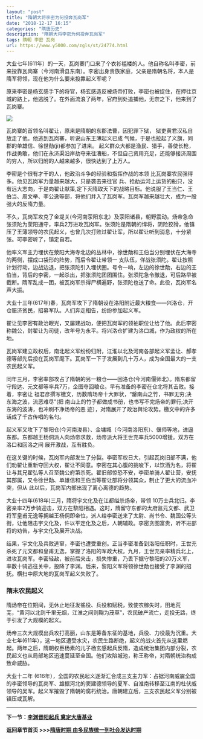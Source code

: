 ```yaml
---
layout: "post"
title: "隋朝大将李密为何投奔瓦岗军"
date: "2018-12-17 16:15"
categories: "隋唐历史"
description: "隋朝大将李密为何投奔瓦岗军"
tags: 隋朝 李密 瓦岗
url: https://www.y5000.com/zgls/st/24774.html
---
```






大业七年(611年）的一天，瓦岗寨门口来了个衣衫褴褛的人。他自称名叫李密，前来投靠瓦岗寨（今河南滑县东南）。李密出身贵族家庭，父亲是隋朝名将，本人是隋军将领，现在他为什么要来投靠起义军呢？

原来李密是杨玄感手下的将官，杨玄感造反被炀帝打败，李密也被捉住，在押往京城的路上，他逃脱了。在外面流浪了两年，官府到处追捕他，无奈之下，他来到了瓦岗寨。

![](https://img.y5000.com/uploads/allimg/170808/8-1FPQ42413516.jpg)

瓦岗寨的首领名叫翟让，原来是隋朝的东郡法曹，因犯罪下狱， 狱吏黄君汉私自放走了他。他逃到瓦岗寨，听说山东王薄起义已成
气候，于是也拉起了义旗，同郡的单雄信、徐世勣(ji)都参加了进来。
起义群众大都是渔民、猎手，善使长枪，作战勇敢，他们在永济渠沿岸劫夺来往漕船，不但自己资用充足，还能够接济周围的穷人，所以归附的人越来越多，很快达到了上万人。

李密是个很有才干的人，他政治斗争的经验和指挥作战的本领 比瓦岗寨农民强得多。他见瓦岗军力量越来越大，只是袭击来往官
兵、抢劫运河上运货的船只，没有远大志向，于是向翟让献策,定下灭隋取天下的战略目标。他说服了王当仁、王伯当、周文举、李公逸等部，将他们并入了瓦岗军。瓦岗军越来越壮大，成为一股强大的反隋力量。

不久，瓦岗军攻克了金堤关(今河南荥阳东北）及荥阳诸县，朝野震动。炀帝急命张须陀为荥阳通守，率兵2万进攻瓦岗军。张须陀是隋朝的悍将，阴险狡猾，他镇压了王薄领导的农民起义，也曾几次打败过翟让军，所以翟让听到消息，十分紧张。可李密听了，镇定自若。

他率义军主力埋伏在荥阳大海寺北边的丛林中，徐世勣和王伯当分别埋伏在大海寺的两侧，摆成口袋形的阵势，而后令翟让带领一
支队伍，佯战张须陀。翟让按照计划行动，边战边退，把张须陀引入埋伏圈。号令一响，左边的徐世勣，右边的王伯当，背后的李密，一起杀出，把张须陀团团围住。张须陀急令撤退，可后路早被截断。隋军乱成一团，被瓦岗军杀得尸横遍野，张须陀也送了命。此役，瓦岗军名声大振。

大业十三年(617年)春，瓦岗军攻下了隋朝设在洛阳附近最大粮食——兴洛仓，开仓赈济贫民，招募军队。人们奔走相告，纷纷参加起义军。

翟让见李密有政治眼光，又屡建战功，便把瓦岗军的领袖职位让给了他。此后李密称魏公，封翟让为司徒，改年号为永平。将兴洛仓扩建为洛口城，作为政权的所在地。

瓦岗军建立政权后，南北起义军纷纷归附，江淮以北及河南各部起义军孟让、郝孝德等部先后投在瓦岗军麾下。瓦岗军一下子发展到几十万人，成为全国最大的一支农民起义军。

同年三月，李密率部攻占了隋朝的另一粮仓——回洛仓(今河南偃师北）。隋东都留守段达、元文都等率兵7万，企图夺回粮仓。早有准备的李密在仓北将其击败。接着，李密让
祖君彦撰写檄文，历数隋场帝十大罪状，“罄南山之竹，书罪无穷;决东海之波，流恶难尽”(把
南山上的竹子都做成书册，也书写不完炀帝的罪行;决开东海的波涛，也冲刷不净炀帝的恶 迹），对隋展开了政治舆论攻势。檄文中的许多话成了千古传唱的名句。

起义军又攻下了黎阳仓(今河南浚县）、金墉城（今河南洛阳东）、偃师等地，进逼东都。东都越王杨侗派人向炀帝求救，炀帝派大将王世充率兵5000增援。双方在洛口和回洛之间
展开激战，互有胜负。

在这关键的时候，瓦岗军内部发生了分裂。李密军权日大，引起瓦岗旧部不满，他们劝翟让重新夺回大权，翟让不同意。李密在其心腹的挑唆下，以饮酒为名，将翟让与其兄翟弘等人召至魏公府第杀死。翟旧部惊恐不安，李密单骑人翟让营，安抚其部属，又令徐世勣、单雄信和王伯当等翟让部将分领其众，制止了更大的流血冲突，但从
此以后，瓦岗军内部出现了离心离德的趋势。

大业十四年(618年)三月，隋将宇文化及在江都缢杀炀帝，带领
10万士兵北归。李密亲率2万步骑迎击，双方在黎阳相遇。这时，隋留守东都的太府监元文都、武卫将军皇甫无逸等拥越王杨侗即帝位，派人给李密送来了太尉、尚书令、魏国公等头衔，让他阻击宇文化及，许以平定化及之后，人朝辅政。李密贪图富贵，听不进部将的劝告，与宇文化及展开决战。

结果，宇文化及兵败逃窜，李密也遭受重创。正当李密准备到洛阳任职时，王世充杀死了元文都和皇甫无逸，掌握了洛阳的军政大权。九月，王世充亲率精兵北上，进攻瓦岗军。李密轻敌，被前后夹击，损失惨重，乃丢下据守黎阳的20万义军，率数十骑逃往关中，投降了李渊。后来，黎阳义军将领徐世勣也接受了李渊的招抚。横扫中原大地的瓦岗军起义失败了。

###  隋末农民起义

隋炀帝在位期间，无休止地征发徭役、兵役和赋税，致使农稼失时，田地荒芜，“黄河以北则千里无烟，江淮之间则鞠为茂草”，农民破产流亡，走投无路，终于引发了大规模的起义。

炀帝三次大规模出兵攻打高丽，山东是筹备东征的基地，兵役、力役最为沉重。大业七年(611年），这一地区遭受水灾，农民生路断绝，起义的战火首先从这里燃起。两年之后，隋朝权臣杨素的儿子杨玄感起兵反隋，造成统治集团内部分裂，农民起义也从局部地区迅速蔓延至全国。他们攻陷城池，称王称帝，对隋朝统治构成致命威胁。

大业十二年
(616年），全国的农民起义逐渐汇合成三支主力军：占据河南威震全国的李密领导的瓦岗军、雄据河北的窦建德领导的夏军、自淮南转移至江南的杜伏威领导的吴军。起义军摧毁了隋朝的腐朽统治。唐朝建立后，三支农民起义军分别被镇压或瓦解。

* * *

**下一节：[李渊晋阳起兵 奠定大唐基业](https://www.y5000.com/zgls/st/24775.html)**

**返回章节首页 >>>[隋唐时期 由多民族统一到社会发达时期](https://www.y5000.com/zgls/st/24926.html)**
